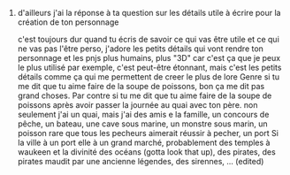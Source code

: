 1. d'ailleurs j'ai la réponse à ta question sur les détails utile à écrire pour la création de ton personnage
    
    c'est toujours dur quand tu écris de savoir ce qui vas être utile et ce qui ne vas pas l'être perso, j'adore les petits détails qui vont rendre ton personnage et les pnjs plus humains, plus "3D" car c'est ça que je peux le plus utilisé par exemple, c'est peut-être étonnant, mais c'est les petits détails comme ça qui me permettent de creer le plus de lore Genre si tu me dit que tu aime faire de la soupe de poissons, bon ça me dit pas grand choses. Par contre si tu me dit que tu aime faire de la soupe de poissons après avoir passer la journée au quai avec ton père. non seulement j'ai un quai, mais j'ai des amis e la famille, un concours de pêche, un bateau, une cave sous marine, un monstre sous marin, un poisson rare que tous les pecheurs aimerait réussir à pecher, un port Si la ville à un port elle à un grand marché, probablement des temples à waukeen et la divinité des océans (gotta look that up), des pirates, des pirates maudit par une ancienne légendes, des sirennes, ... (edited)

